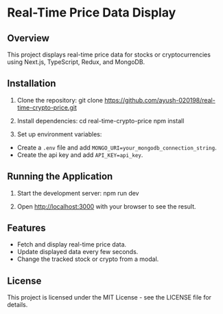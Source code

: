 # Real-Time Price Data Display

## Overview
This project displays real-time price data for stocks or cryptocurrencies using Next.js, TypeScript, Redux, and MongoDB.

## Installation
1. Clone the repository:
git clone https://github.com/ayush-020198/real-time-crypto-price.git


2. Install dependencies:
cd real-time-crypto-price
npm install

3. Set up environment variables:
- Create a `.env` file and add `MONGO_URI=your_mongodb_connection_string`.
- Create the api key and add `API_KEY=api_key`.

## Running the Application
1. Start the development server:
npm run dev

2. Open [http://localhost:3000](http://localhost:3000) with your browser to see the result.

## Features
- Fetch and display real-time price data.
- Update displayed data every few seconds.
- Change the tracked stock or crypto from a modal.

## License
This project is licensed under the MIT License - see the LICENSE file for details.
